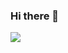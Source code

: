 ### Hi there 👋

<img src = "https://media.giphy.com/media/KrqEN40DYV2juAUwI7/giphy.gif">

<!---
cherish-noe/cherish-noe is a ✨ special ✨ repository because its `README.md` (this file) appears on your GitHub profile.
You can click the Preview link to take a look at your changes.
--->
